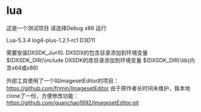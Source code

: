 # lua
这是一个测试项目
请选择Debug x86 运行

Lua-5.3.4
log4-plus-1.2.1-rc1
D3D11

需要安装DXSDK_Jun10. 
DXSDX的包含目录添加到环境变量 $(DXSDK_DIR)\include
DXSDK的库目录添加到环境变量 $(DXSDK_DIR)\lib(内含x64或x86)

外部工具使用了一个叫ImagesetEditor的项目：https://github.com/frimin/ImagesetEditor
由于原作者长时间未维护，我本地clone了一份，方便修改功能：https://github.com/guanchao1992/ImagesetEditor.git
